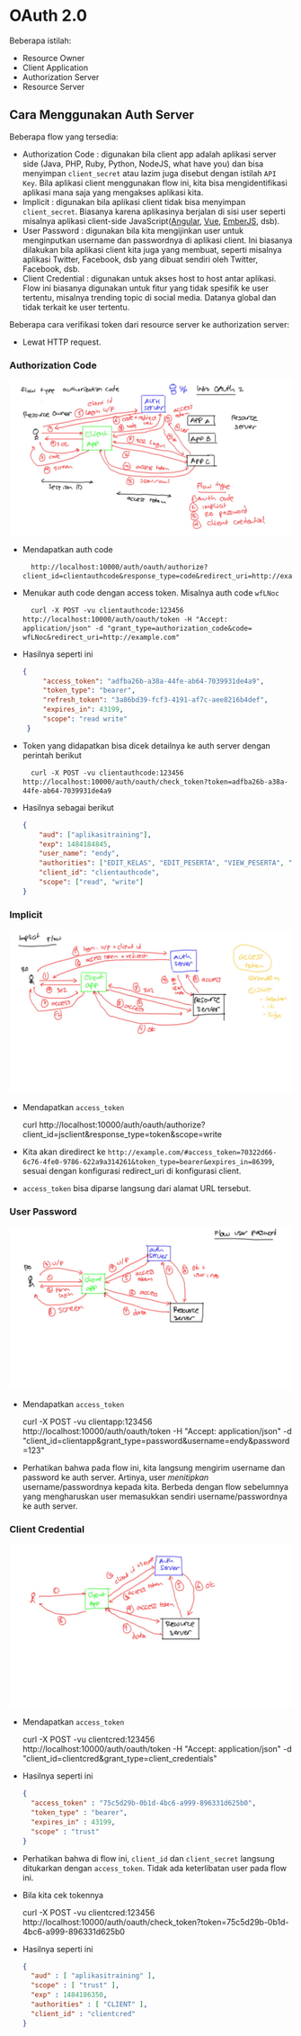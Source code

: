 # OAuth 2.0 #

Beberapa istilah:

* Resource Owner
* Client Application
* Authorization Server
* Resource Server

## Cara Menggunakan Auth Server ##

Beberapa flow yang tersedia:

* Authorization Code : digunakan bila client app adalah aplikasi server side (Java, PHP, Ruby, Python, NodeJS, what have you) dan bisa menyimpan `client_secret` atau lazim juga disebut dengan istilah `API Key`. Bila aplikasi client menggunakan flow ini, kita bisa mengidentifikasi aplikasi mana saja yang mengakses aplikasi kita.
* Implicit : digunakan bila aplikasi client tidak bisa menyimpan `client_secret`. Biasanya karena aplikasinya berjalan di sisi user seperti misalnya aplikasi client-side JavaScript([Angular](https://angular.io), [Vue](https://vuejs.org/), [EmberJS](http://emberjs.com/), dsb).
* User Password : digunakan bila kita mengijinkan user untuk menginputkan username dan passwordnya di aplikasi client. Ini biasanya dilakukan bila aplikasi client kita juga yang membuat, seperti misalnya aplikasi Twitter, Facebook, dsb yang dibuat sendiri oleh Twitter, Facebook, dsb.
* Client Credential : digunakan untuk akses host to host antar aplikasi. Flow ini biasanya digunakan untuk fitur yang tidak spesifik ke user tertentu, misalnya trending topic di social media. Datanya global dan tidak terkait ke user tertentu.

Beberapa cara verifikasi token dari resource server ke authorization server:

* Lewat HTTP request.

### Authorization Code ###

![Flow Authorization Code](img/oauth-authcode.jpg)

* Mendapatkan auth code

        http://localhost:10000/auth/oauth/authorize?client_id=clientauthcode&response_type=code&redirect_uri=http://example.com

* Menukar auth code dengan access token. Misalnya auth code `wfLNoc`

        curl -X POST -vu clientauthcode:123456 http://localhost:10000/auth/oauth/token -H "Accept: application/json" -d "grant_type=authorization_code&code= wfLNoc&redirect_uri=http://example.com"

* Hasilnya seperti ini

   ```json
   {
        "access_token": "adfba26b-a38a-44fe-ab64-7039931de4a9",
        "token_type": "bearer",
        "refresh_token": "3a86bd39-fcf3-4191-af7c-aee8216b4def",
        "expires_in": 43199,
        "scope": "read write"
    }
   ```
* Token yang didapatkan bisa dicek detailnya ke auth server dengan perintah berikut

        curl -X POST -vu clientauthcode:123456 http://localhost:10000/auth/oauth/check_token?token=adfba26b-a38a-44fe-ab64-7039931de4a9

* Hasilnya sebagai berikut

    ```json
    {
        "aud": ["aplikasitraining"],
        "exp": 1484184845,
        "user_name": "endy",
        "authorities": ["EDIT_KELAS", "EDIT_PESERTA", "VIEW_PESERTA", "VIEW_KELAS"],
        "client_id": "clientauthcode",
        "scope": ["read", "write"]
    }
    ```

### Implicit  ###

![Flow Implicit](img/oauth-implicit.jpg)

* Mendapatkan `access_token`

    curl http://localhost:10000/auth/oauth/authorize?client_id=jsclient&response_type=token&scope=write

* Kita akan diredirect ke `http://example.com/#access_token=70322d66-6c76-4fe0-9786-622a9a314261&token_type=bearer&expires_in=86399`, sesuai dengan konfigurasi redirect_uri di konfigurasi client.

* `access_token` bisa diparse langsung dari alamat URL tersebut.

### User Password ###

![Flow User Password](img/oauth-user-password.jpg)

* Mendapatkan `access_token`

    curl -X POST -vu clientapp:123456 http://localhost:10000/auth/oauth/token -H "Accept: application/json" -d "client_id=clientapp&grant_type=password&username=endy&password=123"

* Perhatikan bahwa pada flow ini, kita langsung mengirim username dan password ke auth server. Artinya, user _menitipkan_ username/passwordnya kepada kita. Berbeda dengan flow sebelumnya yang mengharuskan user memasukkan sendiri username/passwordnya ke auth server.

### Client Credential ###

![Flow Client Credential](img/oauth-client-cred.jpg)

* Mendapatkan `access_token`

    curl -X POST -vu clientcred:123456 http://localhost:10000/auth/oauth/token -H "Accept: application/json" -d "client_id=clientcred&grant_type=client_credentials"

* Hasilnya seperti ini

    ```json
    {
      "access_token" : "75c5d29b-0b1d-4bc6-a999-896331d625b0",
      "token_type" : "bearer",
      "expires_in" : 43199,
      "scope" : "trust"
    }
    ```

* Perhatikan bahwa di flow ini, `client_id` dan `client_secret` langsung ditukarkan dengan `access_token`. Tidak ada keterlibatan user pada flow ini.

* Bila kita cek tokennya

    curl -X POST -vu clientcred:123456 http://localhost:10000/auth/oauth/check_token?token=75c5d29b-0b1d-4bc6-a999-896331d625b0

* Hasilnya seperti ini

    ```json
    {
      "aud" : [ "aplikasitraining" ],
      "scope" : [ "trust" ],
      "exp" : 1484186350,
      "authorities" : [ "CLIENT" ],
      "client_id" : "clientcred"
    }
    ```
